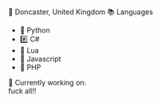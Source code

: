 📌 Doncaster, United Kingdom
📚 Languages
- 🐍 Python
- #️⃣ C#
- 🌙 Lua
- 📜 Javascript
- 🐘 PHP

💼 Currently working on:  
fuck all!!
